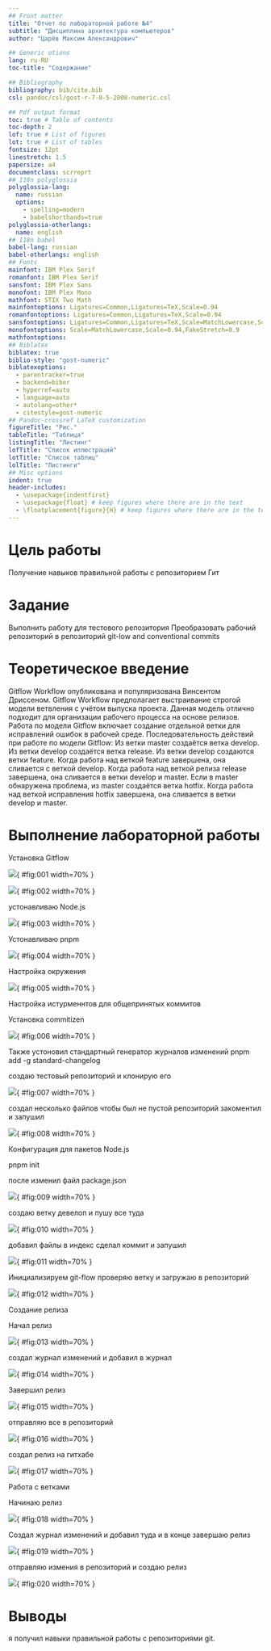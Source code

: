 ```yaml
---
## Front matter
title: "Отчет по лабораторной работе №4"
subtitle: "Дисциплина архитектура компьютеров"
author: "Царёв Максим Александрович"

## Generic otions
lang: ru-RU
toc-title: "Содержание"

## Bibliography
bibliography: bib/cite.bib
csl: pandoc/csl/gost-r-7-0-5-2008-numeric.csl

## Pdf output format
toc: true # Table of contents
toc-depth: 2
lof: true # List of figures
lot: true # List of tables
fontsize: 12pt
linestretch: 1.5
papersize: a4
documentclass: scrreprt
## I18n polyglossia
polyglossia-lang:
  name: russian
  options:
	- spelling=modern
	- babelshorthands=true
polyglossia-otherlangs:
  name: english
## I18n babel
babel-lang: russian
babel-otherlangs: english
## Fonts
mainfont: IBM Plex Serif
romanfont: IBM Plex Serif
sansfont: IBM Plex Sans
monofont: IBM Plex Mono
mathfont: STIX Two Math
mainfontoptions: Ligatures=Common,Ligatures=TeX,Scale=0.94
romanfontoptions: Ligatures=Common,Ligatures=TeX,Scale=0.94
sansfontoptions: Ligatures=Common,Ligatures=TeX,Scale=MatchLowercase,Scale=0.94
monofontoptions: Scale=MatchLowercase,Scale=0.94,FakeStretch=0.9
mathfontoptions:
## Biblatex
biblatex: true
biblio-style: "gost-numeric"
biblatexoptions:
  - parentracker=true
  - backend=biber
  - hyperref=auto
  - language=auto
  - autolang=other*
  - citestyle=gost-numeric
## Pandoc-crossref LaTeX customization
figureTitle: "Рис."
tableTitle: "Таблица"
listingTitle: "Листинг"
lofTitle: "Список иллюстраций"
lotTitle: "Список таблиц"
lolTitle: "Листинги"
## Misc options
indent: true
header-includes:
  - \usepackage{indentfirst}
  - \usepackage{float} # keep figures where there are in the text
  - \floatplacement{figure}{H} # keep figures where there are in the text
---
```


# Цель работы

Получение навыков правильной работы с репозиторием Гит

# Задание
Выполнить работу для тестового репозитория
Преобразовать рабочий репозиторий в репозиторий git-low and conventional commits

# Теоретическое введение

Gitflow Workflow опубликована и популяризована Винсентом Дриссеном.
Gitflow Workflow предполагает выстраивание строгой модели ветвления с учётом выпуска проекта.
Данная модель отлично подходит для организации рабочего процесса на основе релизов.
Работа по модели Gitflow включает создание отдельной ветки для исправлений ошибок в рабочей среде.
Последовательность действий при работе по модели Gitflow:
Из ветки master создаётся ветка develop.
Из ветки develop создаётся ветка release.
Из ветки develop создаются ветки feature.
Когда работа над веткой feature завершена, она сливается с веткой develop.
Когда работа над веткой релиза release завершена, она сливается в ветки develop и master.
Если в master обнаружена проблема, из master создаётся ветка hotfix.
Когда работа над веткой исправления hotfix завершена, она сливается в ветки develop и master.


# Выполнение лабораторной работы

Установка Gitflow

![](image/1.PNG){ #fig:001 width=70% }

![](image/2.PNG){ #fig:002 width=70% }

устонавливаю Node.js

![](image/3.PNG){ #fig:003 width=70% }

Устонавливаю pnpm

![](image/4.PNG){ #fig:004 width=70% }

Настройка окружения

![](image/5.PNG){ #fig:005 width=70% }

Настройка истурменнтов для общепринятых коммитов

Установка commitizen

![](image/6.PNG){ #fig:006 width=70% }

Также устоновил стандартный генератор журналов изменений
pnpm add -g standard-changelog


создаю тестовый репозиторий и клонирую его

![](image/7.PNG){ #fig:007 width=70% }

создал несколько файлов чтобы был не пустой репозиторий
закоментил и запушил

![](image/8.PNG){ #fig:008 width=70% }

Конфигурация для пакетов Node.js

pnpm init

после изменил файл package.json

![](image/9.PNG){ #fig:009 width=70% }

создаю ветку девелоп и пушу все туда

![](image/10.PNG){ #fig:010 width=70% }                                    

добавил файлы в индекс 
сделал коммит и запушил

![](image/11.PNG){ #fig:011 width=70% }

Инициализируем git-flow
проверяю ветку и загружаю в репозиторий

![](image/12.PNG){ #fig:012 width=70% }

Создание релиза

Начал релиз

![](image/13.PNG){ #fig:013 width=70% }

создал журнал изменений и добавил в журнал

![](image/14.PNG){ #fig:014 width=70% }                                    

Завершил релиз

![](image/15.PNG){ #fig:015 width=70% }

отправляю все в репозиторий

![](image/16.PNG){ #fig:016 width=70% }

создал релиз на гитхабе

![](image/17.PNG){ #fig:017 width=70% }

Работа с ветками

Начинаю релиз

![](image/18.PNG){ #fig:018 width=70% }

Создал журнал изменений и добавил туда
и в конце завершаю релиз

![](image/19.PNG){ #fig:019 width=70% }                                    

отправляю измения в репозиторий и создаю релиз

![](image/20.PNG){ #fig:020 width=70% }

# Выводы

я получил навыки правильной работы с репозиториями git.
